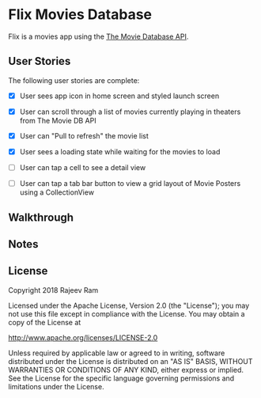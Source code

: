 # Flix Movies Database

Flix is a movies app using the [The Movie Database API](http://docs.themoviedb.apiary.io/#).

## User Stories

The following user stories are complete:

- [X] User sees app icon in home screen and styled launch screen
- [X] User can scroll through a list of movies currently playing in theaters from The Movie DB API
- [X] User can "Pull to refresh" the movie list
- [X] User sees a loading state while waiting for the movies to load
- [ ] User can tap a cell to see a detail view
- [ ] User can tap a tab bar button to view a grid layout of Movie Posters using a CollectionView


## Walkthrough

## Notes

## License

Copyright 2018 Rajeev Ram

Licensed under the Apache License, Version 2.0 (the "License");
you may not use this file except in compliance with the License.
You may obtain a copy of the License at

http://www.apache.org/licenses/LICENSE-2.0

Unless required by applicable law or agreed to in writing, software
distributed under the License is distributed on an "AS IS" BASIS,
WITHOUT WARRANTIES OR CONDITIONS OF ANY KIND, either express or implied.
See the License for the specific language governing permissions and
limitations under the License.
